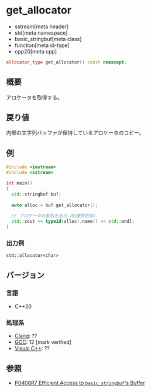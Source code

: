 # get_allocator
* sstream[meta header]
* std[meta namespace]
* basic_stringbuf[meta class]
* function[meta id-type]
* cpp20[meta cpp]

```cpp
allocator_type get_allocator() const noexcept;
```

## 概要
アロケータを取得する。

## 戻り値
内部の文字列バッファが保持しているアロケータのコピー。

## 例
```cpp example
#include <iostream>
#include <sstream>

int main()
{
  std::stringbuf buf;
  
  auto alloc = buf.get_allocator();
  
  // アロケータの型名を出力（処理系依存）
  std::cout << typeid(alloc).name() << std::endl;
}
```

### 出力例
```
std::allocator<char>
```

## バージョン
### 言語
- C++20

### 処理系
- [Clang](/implementation.md#clang): ??
- [GCC](/implementation.md#gcc): 12 [mark verified]
- [Visual C++](/implementation.md#visual_cpp): ??

## 参照
- [P0408R7 Efficient Access to `basic_stringbuf`'s Buffer](https://www.open-std.org/jtc1/sc22/wg21/docs/papers/2019/p0408r7.pdf)